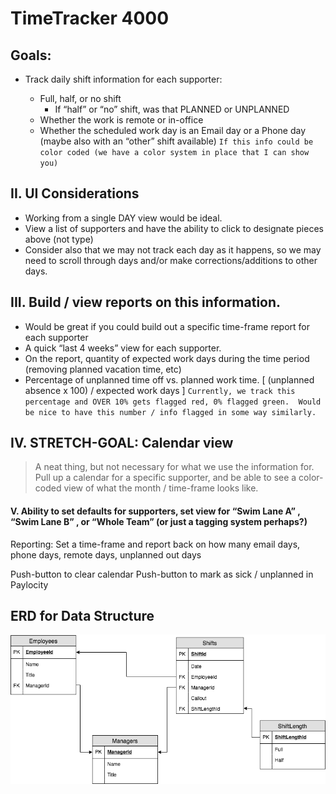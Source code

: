 # TimeTracker 4000 

## Goals:

* Track daily shift information for each supporter:

	* Full, half, or no shift
		* If “half” or “no” shift, was that PLANNED or UNPLANNED
	* Whether the work is remote or in-office
	* Whether the scheduled work day is an Email day or a Phone day (maybe also with an “other” shift available)
`If this info could be color coded (we have a color system in place that I can show you)` 

## II. UI Considerations
* Working from a single DAY view would be ideal.  
* View a list of supporters and have the ability to click to designate pieces above (not type)
* Consider also that we may not track each day as it happens, so we may need to scroll through days and/or make corrections/additions to other days. 

## III.  Build / view reports on this information.  
* Would be great if you could build out a specific time-frame report for each supporter
* A quick “last 4 weeks” view for each supporter. 
* On the report, quantity of expected work days during the time period (removing planned vacation time, etc) 
* Percentage of unplanned time off vs. planned work time.  [  (unplanned absence x 100) / expected work days  ] 
`Currently, we track this percentage and OVER 10% gets flagged red, 0% flagged green.  Would be nice to have this number / info flagged in some way similarly.` 

## IV.  STRETCH-GOAL:  Calendar view
> A neat thing, but not necessary for what we use the information for.  
Pull up a calendar for a specific supporter, and be able to see a color-coded view of what the month / time-frame looks like. 

#### V.  Ability to set defaults for supporters, set view for “Swim Lane A” , “Swim Lane B” , or “Whole Team”   (or just a tagging system perhaps?) 

Reporting:   Set a time-frame and report back on how many email days, phone days, remote days, unplanned out days

Push-button to clear calendar 
Push-button to mark as sick / unplanned in Paylocity

## ERD for Data Structure
![TT4K ERD](https://raw.githubusercontent.com/harringtonben/time-tracker-4000/master/TT4K%20ERD.png)
